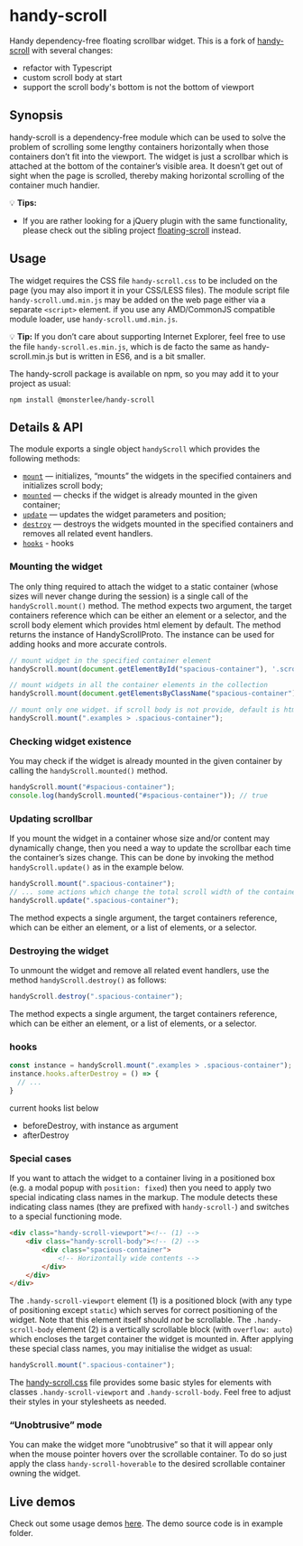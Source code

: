 # handy-scroll

Handy dependency-free floating scrollbar widget. This is a fork of [handy-scroll](https://github.com/Amphiluke/handy-scroll) with several changes:
- refactor with Typescript
- custom scroll body at start
- support the scroll body's bottom is not the bottom of viewport

## Synopsis

handy-scroll is a dependency-free module which can be used to solve the problem of scrolling some lengthy containers horizontally when those containers don’t fit into the viewport. The widget is just a scrollbar which is attached at the bottom of the container’s visible area. It doesn’t get out of sight when the page is scrolled, thereby making horizontal scrolling of the container much handier.

:bulb: **Tips:**

* If you are rather looking for a jQuery plugin with the same functionality, please check out the sibling project [floating-scroll](https://github.com/Amphiluke/floating-scroll) instead.

## Usage

The widget requires the CSS file `handy-scroll.css` to be included on the page (you may also import it in your CSS/LESS files). The module script file `handy-scroll.umd.min.js` may be added on the web page either via a separate `<script>` element. if you use any AMD/CommonJS compatible module loader, use `handy-scroll.umd.min.js`.

:bulb: **Tip:** If you don’t care about supporting Internet Explorer, feel free to use the file `handy-scroll.es.min.js`, which is de facto the same as handy-scroll.min.js but is written in ES6, and is a bit smaller.

The handy-scroll package is available on npm, so you may add it to your project as usual:

```
npm install @monsterlee/handy-scroll
```

## Details & API

The module exports a single object `handyScroll` which provides the following methods:

* [`mount`](#mounting-the-widget) — initializes, “mounts” the widgets in the specified containers and initializes scroll body;
* [`mounted`](#checking-widget-existence) — checks if the widget is already mounted in the given container;
* [`update`](#updating-scrollbar) — updates the widget parameters and position;
* [`destroy`](#destroying-the-widget) — destroys the widgets mounted in the specified containers and removes all related event handlers.
* [`hooks`](#hooks) - hooks

### Mounting the widget

The only thing required to attach the widget to a static container (whose sizes will never change during the session) is a single call of the `handyScroll.mount()` method. The method expects two argument, the target containers reference which can be either an element or a selector, and the scroll body element which provides html element by default.
The method returns the instance of HandyScrollProto. The instance can be used for adding hooks and more accurate controls. 

```javascript
// mount widget in the specified container element
handyScroll.mount(document.getElementById("spacious-container"), '.scroll-body');

// mount widgets in all the container elements in the collection
handyScroll.mount(document.getElementsByClassName("spacious-container"), document.getElementById('scroll-body'));

// mount only one widget. if scroll body is not provide, default is html document element.
handyScroll.mount(".examples > .spacious-container");
```

### Checking widget existence

You may check if the widget is already mounted in the given container by calling the `handyScroll.mounted()` method.

```javascript
handyScroll.mount("#spacious-container");
console.log(handyScroll.mounted("#spacious-container")); // true
```

### Updating scrollbar

If you mount the widget in a container whose size and/or content may dynamically change, then you need a way to update the scrollbar each time the container’s sizes change. This can be done by invoking the method `handyScroll.update()` as in the example below.

```javascript
handyScroll.mount(".spacious-container");
// ... some actions which change the total scroll width of the container ...
handyScroll.update(".spacious-container");
```

The method expects a single argument, the target containers reference, which can be either an element, or a list of elements, or a selector.

### Destroying the widget

To unmount the widget and remove all related event handlers, use the method `handyScroll.destroy()` as follows:

```javascript
handyScroll.destroy(".spacious-container");
```

The method expects a single argument, the target containers reference, which can be either an element, or a list of elements, or a selector.

### hooks

```javascript
const instance = handyScroll.mount(".examples > .spacious-container");
instance.hooks.afterDestroy = () => {
  // ...
}
```

current hooks list below
- beforeDestroy, with instance as argument
- afterDestroy

### Special cases

If you want to attach the widget to a container living in a positioned box (e.g. a modal popup with `position: fixed`) then you need to apply two special indicating class names in the markup. The module detects these indicating class names (they are prefixed with `handy-scroll-`) and switches to a special functioning mode.

```html
<div class="handy-scroll-viewport"><!-- (1) -->
    <div class="handy-scroll-body"><!-- (2) -->
        <div class="spacious-container">
            <!-- Horizontally wide contents -->
        </div>
    </div>
</div>
```

The `.handy-scroll-viewport` element (1) is a positioned block (with any type of positioning except `static`) which serves for correct positioning of the widget. Note that this element itself should _not_ be scrollable. The `.handy-scroll-body` element (2) is a vertically scrollable block (with `overflow: auto`) which encloses the target container the widget is mounted in. After applying these special class names, you may initialise the widget as usual:

```javascript
handyScroll.mount(".spacious-container");
```

The [handy-scroll.css](dist/handy-scroll.css) file provides some basic styles for elements with classes `.handy-scroll-viewport` and `.handy-scroll-body`. Feel free to adjust their styles in your stylesheets as needed.

### “Unobtrusive” mode

You can make the widget more “unobtrusive” so that it will appear only when the mouse pointer hovers over the scrollable container. To do so just apply the class `handy-scroll-hoverable` to the desired scrollable container owning the widget.

## Live demos

Check out some usage demos [here](https://lee88688.github.io/handy-scroll/). The demo source code is in example folder.

